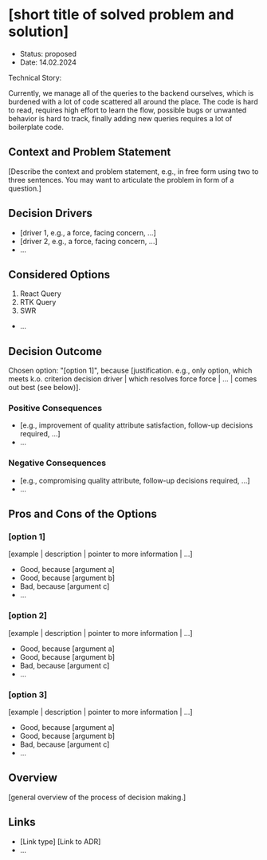 # [short title of solved problem and solution]

- Status: proposed
- Date: 14.02.2024

Technical Story:

Currently, we manage all of the queries to the backend ourselves, which is burdened with a lot of code scattered all around the place.
The code is hard to read, requires high effort to learn the flow, possible bugs or unwanted behavior is hard to track, finally adding new queries requires a lot of boilerplate code.

## Context and Problem Statement

[Describe the context and problem statement, e.g., in free form using two to three sentences. You may want to articulate the problem in form of a question.]

## Decision Drivers <!-- optional -->

- [driver 1, e.g., a force, facing concern, ...]
- [driver 2, e.g., a force, facing concern, ...]
- ... <!-- numbers of drivers can vary -->

## Considered Options

1. React Query
2. RTK Query
3. SWR

- ... <!-- numbers of options can vary -->

## Decision Outcome

Chosen option: "[option 1]", because [justification. e.g., only option, which meets k.o. criterion decision driver | which resolves force force | ... | comes out best (see below)].

### Positive Consequences <!-- optional -->

- [e.g., improvement of quality attribute satisfaction, follow-up decisions required, ...]
- ...

### Negative Consequences <!-- optional -->

- [e.g., compromising quality attribute, follow-up decisions required, ...]
- ...

## Pros and Cons of the Options <!-- optional -->

### [option 1]

[example | description | pointer to more information | ...] <!-- optional -->

- Good, because [argument a]
- Good, because [argument b]
- Bad, because [argument c]
- ... <!-- numbers of pros and cons can vary -->

### [option 2]

[example | description | pointer to more information | ...] <!-- optional -->

- Good, because [argument a]
- Good, because [argument b]
- Bad, because [argument c]
- ... <!-- numbers of pros and cons can vary -->

### [option 3]

[example | description | pointer to more information | ...] <!-- optional -->

- Good, because [argument a]
- Good, because [argument b]
- Bad, because [argument c]
- ... <!-- numbers of pros and cons can vary -->

## Overview <!-- optional -->

[general overview of the process of decision making.]

## Links <!-- optional -->

- [Link type] [Link to ADR] <!-- example: Refined by [ADR-0000](0000-logging-warnings-using-the-python-warnings-or-logging-module.md) -->
- ... <!-- numbers of links can vary -->
